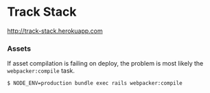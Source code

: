 # Track Stack

http://track-stack.herokuapp.com

### Assets

If asset compilation is failing on deploy, the problem is most likely the `webpacker:compile` task.

```bash
$ NODE_ENV=production bundle exec rails webpacker:compile
```
